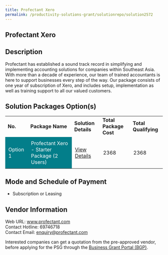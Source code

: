 ```yaml
---
title: Profectant Xero
permalink: /productivity-solutions-grant/solutionrepo/solution2572
---
```


## Profectant Xero

## Description

Profectant has established a sound track record in simplifying and implementing accounting solutions for companies within Southeast Asia. With more than a decade of experience, our team of trained accountants is here to support businesses every step of the way. Our package consists of one year of subscription of Xero, and includes setup, implementation as well as training support to all our valued customers.

## Solution Packages Option(s)

<table>
<tr>
<td><b>No.</b></td>
<td><b>Package Name</b></td>
<td><b>Solution Details</b></td>
<td><b>Total Package Cost</b></td>
<td><b>Total Qualifying</b></td>
</tr>
<tr>
<td style='padding: 10px; background-color: #037E8A; color: #FFFFFF;'>Option 1</td>
<td style='padding: 10px; background-color: #037E8A; color: #FFFFFF;'>Profectant Xero - Starter Package (2 Users)</td>
<td style='padding: 10px;'><a href='https://www.gobusiness.gov.sg/images/psg/PROFECTANT_20210130_Desensitised_Annex_3_Part_1.pdf' target='_blank'>View Details</a></td>
<td style='padding: 10px;'>2368</td>
<td style='padding: 10px;'>2368</td>
</tr>
</table>

## Mode and Schedule of Payment

 - Subscription or Leasing

## Vendor Information

 Web URL: www.profectant.com <br>Contact Hotline: 69746718 <br>Contact Email: enquiry@profectant.com <br>

Interested companies can get a quotation from the pre-approved vendor, before applying for the PSG through the <a href='https://www.businessgrants.gov.sg/' target='_blank' rel='noopener'>Business Grant Portal (BGP)</a>.

<script src="/jquery/resize-tables.js"></script>
